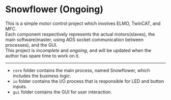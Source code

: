 # Snowflower (Ongoing)
This is a simple motor control project which involves ELMO, TwinCAT, and MFC.<br>
Each component respectively represents the actual motors(slaves), the main software(master, using ADS socket communication between processes), and the GUI. <br>
This project is *incomplete* and *ongoing*, and will be updated when the author has spare time to work on it.
***
- `core` folder contains the main process, named Snowflower, which includes the business logic. <br>
- `io` folder contains the I/O process that is responsible for LED and button inputs. <br>
- `gui` folder contains the GUI for user interaction.
